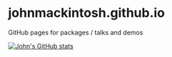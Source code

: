 # johnmackintosh.github.io
GitHub pages for packages / talks and demos

[![John's GitHub stats](https://github-readme-stats.vercel.app/api?username=johnmackintosh)](https://github.com/johnmackintosh/github-readme-stats)


